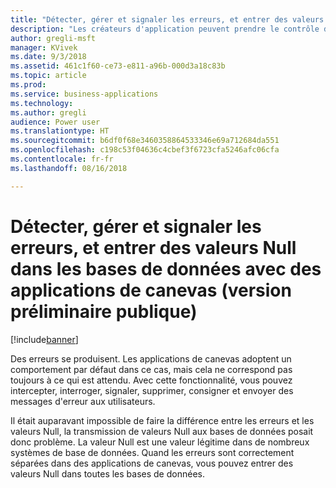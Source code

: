 ```yaml
---
title: "Détecter, gérer et signaler les erreurs, et entrer des valeurs Null dans les bases de données avec des applications de canevas"
description: "Les créateurs d'application peuvent prendre le contrôle des erreurs lorsqu'elles se produisent et entrer des valeurs Null, ce qui est un autre avantage."
author: gregli-msft
manager: KVivek
ms.date: 9/3/2018
ms.assetid: 461c1f60-ce73-e811-a96b-000d3a18c83b
ms.topic: article
ms.prod: 
ms.service: business-applications
ms.technology: 
ms.author: gregli
audience: Power user
ms.translationtype: HT
ms.sourcegitcommit: b6df0f68e3460358864533346e69a712684da551
ms.openlocfilehash: c198c53f04636c4cbef3f6723cfa5246afc06cfa
ms.contentlocale: fr-fr
ms.lasthandoff: 08/16/2018

---
```

# <a name="catch-handle-and-report-errors-and-write-null-values-to-databases-with-canvas-apps-public-preview"></a>Détecter, gérer et signaler les erreurs, et entrer des valeurs Null dans les bases de données avec des applications de canevas (version préliminaire publique)


[!include[banner](../../includes/banner.md)]

Des erreurs se produisent.  Les applications de canevas adoptent un comportement par défaut dans ce cas, mais cela ne correspond pas toujours à ce qui est attendu.  Avec cette fonctionnalité, vous pouvez intercepter, interroger, signaler, supprimer, consigner et envoyer des messages d'erreur aux utilisateurs.

Il était auparavant impossible de faire la différence entre les erreurs et les valeurs Null, la transmission de valeurs Null aux bases de données posait donc problème.  La valeur Null est une valeur légitime dans de nombreux systèmes de base de données.  Quand les erreurs sont correctement séparées dans des applications de canevas, vous pouvez entrer des valeurs Null dans toutes les bases de données.


